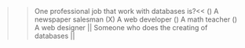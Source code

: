 >> One professional job that work with databases is?<<
() A newspaper salesman
(X) A web developer
() A math teacher
() A web designer
|| Someone who does the creating of databases ||
